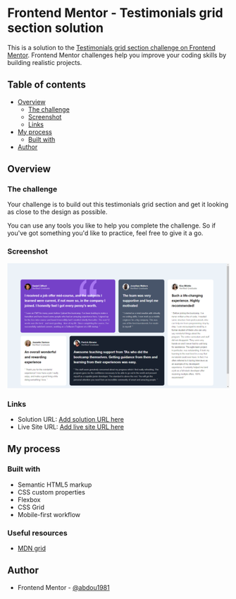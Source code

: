 # Frontend Mentor - Testimonials grid section solution

This is a solution to the [Testimonials grid section challenge on Frontend Mentor](https://www.frontendmentor.io/challenges/testimonials-grid-section-Nnw6J7Un7). Frontend Mentor challenges help you improve your coding skills by building realistic projects. 

## Table of contents

- [Overview](#overview)
  - [The challenge](#the-challenge)
  - [Screenshot](#screenshot)
  - [Links](#links)
- [My process](#my-process)
  - [Built with](#built-with)
- [Author](#author)


## Overview

### The challenge

Your challenge is to build out this testimonials grid section and get it looking as close to the design as possible.

You can use any tools you like to help you complete the challenge. So if you've got something you'd like to practice, feel free to give it a go.

### Screenshot

![](./design/screenshot.jpg)


### Links

- Solution URL: [Add solution URL here](https://github.com/abdou1981/Testimonials-grid-section-challenge-hub)
- Live Site URL: [Add live site URL here](https://abdou1981.github.io/Testimonials-grid-section-challenge-hub/)

## My process

### Built with

- Semantic HTML5 markup
- CSS custom properties
- Flexbox
- CSS Grid
- Mobile-first workflow


### Useful resources

- [MDN grid](https://developer.mozilla.org/en-US/docs/Web/CSS/grid)


## Author

- Frontend Mentor - [@abdou1981](https://www.frontendmentor.io/profile/abdou1981)

